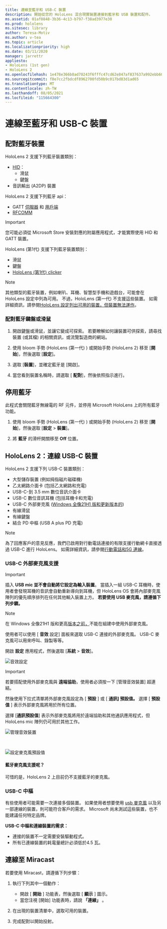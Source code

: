 ```yaml
---
title: 連線至藍牙和 USB-C 裝置
description: 開始從您的 HoloLens 混合現實裝置連接到藍牙和 USB 裝置和配件。
ms.assetid: 01af0848-3b36-4c13-b797-f38ad3977e30
ms.prod: hololens
ms.sitesec: library
author: Teresa-Motiv
ms.author: v-tea
ms.topic: article
ms.localizationpriority: high
ms.date: 03/11/2020
manager: jarrettr
appliesto:
- HoloLens (1st gen)
- HoloLens 2
ms.openlocfilehash: 1e478e366b8ad70243f6fffc47cd62e847af837637a992ebb60fc80bf6774186
ms.sourcegitcommit: f8e7cc2fbdcdf8962700fd50b9c017bd83d1ad65
ms.translationtype: MT
ms.contentlocale: zh-TW
ms.lasthandoff: 08/05/2021
ms.locfileid: "115664300"
---
```

# <a name="connect-to-bluetooth-and-usb-c-devices"></a>連線至藍牙和 USB-C 裝置

## <a name="pair-bluetooth-devices"></a>配對藍牙裝置

HoloLens 2 支援下列藍牙裝置類別：

- [HID](/windows-hardware/drivers/hid/)：
    - 滑鼠
    - 鍵盤
- 音訊輸出 (A2DP) 裝置

HoloLens 2 支援下列藍牙 api：
- GATT [伺服器](/windows/uwp/devices-sensors/gatt-server) 和 [用戶端](/windows/uwp/devices-sensors/gatt-client)
- [RFCOMM](/windows/uwp/devices-sensors/send-or-receive-files-with-rfcomm)
>[!IMPORTANT]
> 您可能必須從 Microsoft Store 安裝對應的附屬應用程式，才能實際使用 HID 和 GATT 裝置。

HoloLens (第1代) 支援下列藍牙裝置類別：

- 滑鼠
- 鍵盤
- [HoloLens (第1代) clicker](hololens1-clicker.md)

> [!NOTE]
> 其他類型的藍牙裝置，例如喇叭、耳機、智慧型手機和遊戲台，可能會在 HoloLens 設定中列為可用。 不過，HoloLens (第一代) 不支援這些裝置。 如需詳細資訊，請參閱[HoloLens 設定列出可用的裝置，但裝置無法運作](hololens-troubleshooting.md#devices-listed-as-available-in-settings-dont-work)。

### <a name="pair-a-bluetooth-keyboard-or-mouse"></a>配對藍牙鍵盤或滑鼠

1. 開啟鍵盤或滑鼠，並讓它變成可探索。 若要瞭解如何讓裝置可供探索，請尋找裝置 (或其檔) 的相關資訊，或流覽製造商的網站。

1. 使用 bloom 手勢 (HoloLens (第一代) ) 或開始手勢 (HoloLens 2) 移至 [**開始**]，然後選取 [**設定**]。

1. 選取 [**裝置**]，並確定藍牙是 [開啟]。  

1. 當您看到裝置名稱時，請選取 [ **配對**]，然後依照指示進行。

## <a name="disable-bluetooth"></a>停用藍牙

此程式會關閉藍牙無線電的 RF 元件，並停用 Microsoft HoloLens 上的所有藍牙功能。

1. 使用 bloom 手勢 (HoloLens (第一代) ) 或開始手勢 (HoloLens 2) 移至 [**開始**]，然後選取 [**設定**  >  **裝置**]。

1. 將 **藍牙** 的滑杆開關移至 **Off** 位置。

## <a name="hololens-2-connect-usb-c-devices"></a>HoloLens 2：連線 USB-C 裝置

HoloLens 2 支援下列 USB-C 裝置類別：

- 大型儲存裝置 (例如拇指磁片磁碟機) 
- 乙太網路介面卡 (包括乙太網路和充電) 
- USB-C-到 3.5 mm 數位音訊介面卡
- USB-C 數位音訊耳機 (包括耳機卡和充電) 
- USB-C 外部麥克風 ([Windows 全像21H1 版和更新版本的](hololens-release-notes.md#windows-holographic-version-21h1)) 
- 有線滑鼠
- 有線鍵盤
- 結合 PD 中樞 (USB A plus PD 充電) 


> [!NOTE]
> 為了回應客戶的意見反應，我們已啟用對行動電話連接的有限支援行動網卡直接透過 USB-C 進行 HoloLens。 如需詳細資訊，請參閱[行動電話和5G 連線](hololens-cellular.md)。

### <a name="usb-c-external-microphone-support"></a>USB-C 外部麥克風支援

> [!IMPORTANT]
> 插入 **USB mic 並不會自動將它設定為輸入裝置**。 當插入一組 USB-C 耳機時，使用者會發現耳機的音訊會自動重新導向到耳機，但 HoloLens OS 會將內部麥克風陣列的優先順序排列在任何其他輸入裝置上方。 **若要使用 USB 麥克風，請遵循下列步驟。**

> [!NOTE]
> 在 Windows 全像21H1 版和更高[版本之前，](hololens-release-notes.md#windows-holographic-version-21h1)不能在組建中使用外部麥克風。 

使用者可以使用 [ **音效** 設定] 面板來選取 USB-C 連接的外部麥克風。 USB-C 麥克風可以用來呼叫、錄製等等。

開啟 **設定** 應用程式，然後選取 [**系統**  >  **音效**]。

![音效設定](images/usbc-mic-1.jpg)

> [!IMPORTANT]
> 若要搭配使用外部麥克風與 **遠端協助**，使用者必須按一下 [管理音效裝置] 超連結。
>
> 然後使用下拉式清單將外部麥克風設定為 [ **預設** ] 或 [ **通訊] 預設值。** 選擇 [ **預設值** ] 表示外部麥克風將用於所有位置。
>
> 選擇 [**通訊預設值**] 表示外部麥克風將用於遠端協助和其他通訊應用程式，但 HoloLens mic 陣列仍可用於其他工作。

![管理音效裝置](images/usbc-mic-2.png)

<br>

![設定麥克風預設值](images/usbc-mic-3.jpg)

#### <a name="what-about-bluetooth-microphone-support"></a>藍牙麥克風支援呢？

可惜的是，HoloLens 2 上目前仍不支援藍牙的麥克風。

### <a name="usb-c-hubs"></a>USB-C 中樞

有些使用者可能需要一次連接多個裝置。 如果使用者想要使用 [usb 麥克風](#usb-c-external-microphone-support) 以及另一部連線的裝置，則可能符合客戶的需求。 Microsoft 尚未測試這些裝置，也不能建議任何特定品牌。

**USB-C 中樞和連線裝置的需求：**

- 連接的裝置不一定需要安裝驅動程式。
- 所有已連線裝置的耗電量總計必須低於4.5 瓦。

## <a name="connect-to-miracast"></a>連線至 Miracast

若要使用 Miracast，請遵循下列步驟：

1. 執行下列其中一個動作：  

   - 開啟 [ **開始** ] 功能表，然後選取 [ **顯示** ] 圖示。
   - 當您注視 [開始] 功能表時，請說 **「連線」** 。  

1. 在出現的裝置清單中，選取可用的裝置。

1. 完成配對以開始投射。
